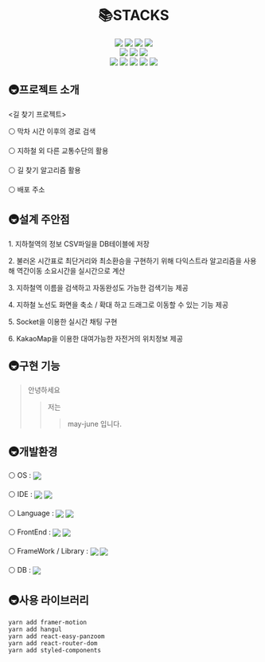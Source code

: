 <div align=center><h1>📚STACKS</h1></div>

<div align=center>
  <img src="https://img.shields.io/badge/java-007396?style=for-the-badge&logo=java&logoColor=white">
  <img src="https://img.shields.io/badge/spring boot-6DB33F?style=for-the-badge&logo=springboot&logoColor=white">
  <img src="https://img.shields.io/badge/javascript-F7DF1E?style=for-the-badge&logo=javascript&logoColor=black">
  <img src="https://img.shields.io/badge/react-61DAFB?style=for-the-badge&logo=react&logoColor=white">
  <br>

  <img src="https://img.shields.io/badge/html5-E34F26?style=for-the-badge&logo=html5&logoColor=white">
  <img src="https://img.shields.io/badge/css-1572B6?style=for-the-badge&logo=css3&logoColor=white">
  <img src="https://img.shields.io/badge/styled%20components-DB7093?style=for-the-badge&logo=styled-components&logoColor=white">
  <br>

  <img src="https://img.shields.io/badge/mysql-4479A1?style=for-the-badge&logo=mysql&logoColor=white">
  <img src="https://img.shields.io/badge/git-F05032?style=for-the-badge&logo=git&logoColor=white">
  <img src="https://img.shields.io/badge/github-181717?style=for-the-badge&logo=github&logoColor=white">
  <img src="https://img.shields.io/badge/gradle-02303A?style=for-the-badge&logo=gradle&logoColor=white">
  <img src="https://img.shields.io/badge/socket.io-010101?style=for-the-badge&logo=socket.io&logoColor=white">
</div>

<h2>🚇프로젝트 소개</h2>
  <p><길 찾기 프로젝트></p>
  <p>⚪ 막차 시간 이후의 경로 검색</p>
  <p>⚪ 지하철 외 다른 교통수단의 활용</p>
  <p>⚪ 길 찾기 알고리즘 활용</p>
  <p>⚪ 배포 주소 </p>


<h2>🚇설계 주안점</h2>

  <p>1. 지하철역의 정보 CSV파일을 DB테이블에 저장</p>
  <p>2. 불러온 시간표로 최단거리와 최소환승을 구현하기 위해 다익스트라 알고리즘을 사용해 역간이동 소요시간을 실시간으로 계산</p>
  <p>3. 지하철역 이름을 검색하고 자동완성도 가능한 검색기능 제공</p>
  <p>4. 지하철 노선도 화면을 축소 / 확대 하고 드래그로 이동할 수 있는 기능 제공</p>
  <p>5. Socket을 이용한 실시간 채팅 구현</p>
  <p>6. KakaoMap을 이용한 대여가능한 자전거의 위치정보 제공</p>


<h2>🚇구현 기능</h2>

> 안녕하세요
> > 저는 
> > > may-june 입니다.


<h2>🚇개발환경</h2>

  <p>⚪ OS : <img src="https://img.shields.io/badge/windows 10-0078D6?style=for-the-badge&logo=windows10&logoColor=white" align=center> </p>
  <p>⚪ IDE : <img src="https://img.shields.io/badge/vs code-007ACC?style=for-the-badge&logo=visual-studio-code&logoColor=white" align=center> <img src="https://img.shields.io/badge/intelli j-000000?style=for-the-badge&logo=intellij-idea&logoColor=white" align=center></p>
  <p>⚪ Language : <img src="https://img.shields.io/badge/java-007396?style=for-the-badge&logo=java&logoColor=white" align=center> <img src="https://img.shields.io/badge/javascript-F7DF1E?style=for-the-badge&logo=javascript&logoColor=black" align=center></p>
  <p>⚪ FrontEnd : <img src="https://img.shields.io/badge/html5-E34F26?style=for-the-badge&logo=html5&logoColor=white" align=center> <img src="https://img.shields.io/badge/css-1572B6?style=for-the-badge&logo=css3&logoColor=white" align=center></p>
  <p>⚪ FrameWork / Library : <img src="https://img.shields.io/badge/spring boot-6DB33F?style=for-the-badge&logo=springboot&logoColor=white" align=center> <img src="https://img.shields.io/badge/react-61DAFB?style=for-the-badge&logo=react&logoColor=white" align=center></p>
  <p>⚪ DB : <img src="https://img.shields.io/badge/mysql-4479A1?style=for-the-badge&logo=mysql&logoColor=white" align=center></p>


<h2>🚇사용 라이브러리</h2>



```
yarn add framer-motion
yarn add hangul
yarn add react-easy-panzoom
yarn add react-router-dom
yarn add styled-components
```

